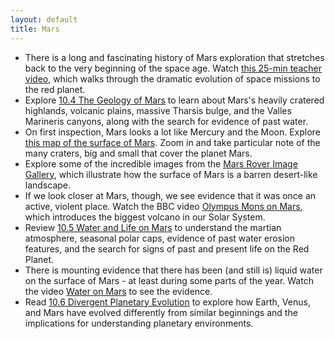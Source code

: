 ```yaml
---
layout: default
title: Mars
---
```


- There is a long and fascinating history of Mars exploration that stretches back to the very beginning of the space age. Watch [this 25-min teacher video](https://youtu.be/UMhXoNL4JZQ?t=13), which walks through the dramatic evolution of space missions to the red planet. 
- Explore [10.4 The Geology of Mars](https://openstax.org/books/astronomy-2e/pages/10-4-the-geology-of-mars) to learn about Mars's heavily cratered highlands, volcanic plains, massive Tharsis bulge, and the Valles Marineris canyons, along with the search for evidence of past water.
- On first inspection, Mars looks a lot like Mercury and the Moon. Explore [this map of the surface of Mars](https://www.google.com/maps/space/mars/). Zoom in and take particular note of the many craters, big and small that cover the planet Mars.
- Explore some of the incredible images from the [Mars Rover Image Gallery](http://www.nasa.gov/mission_pages/msl/images/index.html), which illustrate how the surface of Mars is a barren desert-like landscape.
- If we look closer at Mars, though, we see evidence that it was once an active, violent place. Watch the BBC video [Olympus Mons on Mars](https://storage.googleapis.com/avh-astro-videos/Olympus%20Mons%20on%20Mars.webm), which introduces the biggest volcano in our Solar System.
- Review [10.5 Water and Life on Mars](https://openstax.org/books/astronomy-2e/pages/10-5-water-and-life-on-mars) to understand the martian atmosphere, seasonal polar caps, evidence of past water erosion features, and the search for signs of past and present life on the Red Planet.
- There is mounting evidence that there has been (and still is) liquid water on the surface of Mars - at least during some parts of the year. Watch the video [Water on Mars](https://youtu.be/DzEpbhcIcPc?t=13) to see the evidence.
- Read [10.6 Divergent Planetary Evolution](https://openstax.org/books/astronomy-2e/pages/10-6-divergent-planetary-evolution) to explore how Earth, Venus, and Mars have evolved differently from similar beginnings and the implications for understanding planetary environments.
